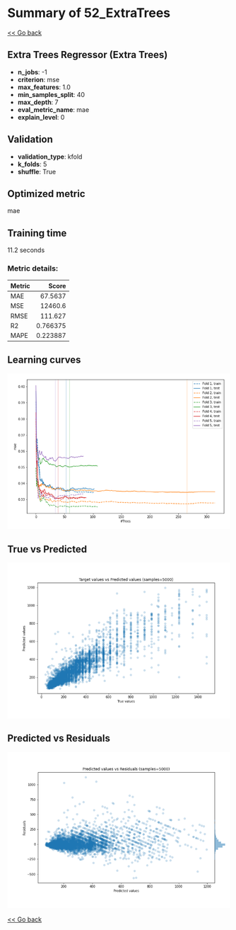 # Summary of 52_ExtraTrees

[<< Go back](../README.md)


## Extra Trees Regressor (Extra Trees)
- **n_jobs**: -1
- **criterion**: mse
- **max_features**: 1.0
- **min_samples_split**: 40
- **max_depth**: 7
- **eval_metric_name**: mae
- **explain_level**: 0

## Validation
 - **validation_type**: kfold
 - **k_folds**: 5
 - **shuffle**: True

## Optimized metric
mae

## Training time

11.2 seconds

### Metric details:
| Metric   |        Score |
|:---------|-------------:|
| MAE      |    67.5637   |
| MSE      | 12460.6      |
| RMSE     |   111.627    |
| R2       |     0.766375 |
| MAPE     |     0.223887 |



## Learning curves
![Learning curves](learning_curves.png)
## True vs Predicted

![True vs Predicted](true_vs_predicted.png)


## Predicted vs Residuals

![Predicted vs Residuals](predicted_vs_residuals.png)



[<< Go back](../README.md)

